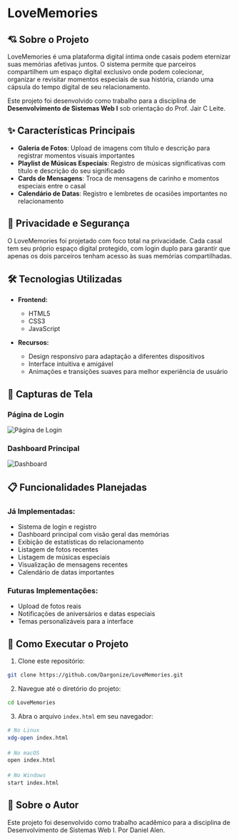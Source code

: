 # LoveMemories


## 💘 Sobre o Projeto

LoveMemories é uma plataforma digital íntima onde casais podem eternizar suas memórias afetivas juntos. O sistema permite que parceiros compartilhem um espaço digital exclusivo onde podem colecionar, organizar e revisitar momentos especiais de sua história, criando uma cápsula do tempo digital de seu relacionamento.

Este projeto foi desenvolvido como trabalho para a disciplina de **Desenvolvimento de Sistemas Web I** sob orientação do Prof. Jair C Leite.

## ✨ Características Principais

- **Galeria de Fotos**: Upload de imagens com título e descrição para registrar momentos visuais importantes
- **Playlist de Músicas Especiais**: Registro de músicas significativas com título e descrição do seu significado
- **Cards de Mensagens**: Troca de mensagens de carinho e momentos especiais entre o casal
- **Calendário de Datas**: Registro e lembretes de ocasiões importantes no relacionamento

## 🔐 Privacidade e Segurança

O LoveMemories foi projetado com foco total na privacidade. Cada casal tem seu próprio espaço digital protegido, com login duplo para garantir que apenas os dois parceiros tenham acesso às suas memórias compartilhadas.

## 🛠️ Tecnologias Utilizadas

- **Frontend:**
  - HTML5
  - CSS3
  - JavaScript

- **Recursos:**
  - Design responsivo para adaptação a diferentes dispositivos
  - Interface intuitiva e amigável
  - Animações e transições suaves para melhor experiência de usuário

## 📱 Capturas de Tela

### Página de Login
![Página de Login](<img src="imagens/login.jpg">)

### Dashboard Principal
![Dashboard](<img src="imagens/poslogin.jpg">)

## 📋 Funcionalidades Planejadas

### Já Implementadas:
- Sistema de login e registro
- Dashboard principal com visão geral das memórias
- Exibição de estatísticas do relacionamento
- Listagem de fotos recentes
- Listagem de músicas especiais
- Visualização de mensagens recentes
- Calendário de datas importantes

### Futuras Implementações:
- Upload de fotos reais
- Notificações de aniversários e datas especiais
- Temas personalizáveis para a interface

## 🚀 Como Executar o Projeto

1. Clone este repositório:
```bash
git clone https://github.com/Dargonize/LoveMemories.git
```

2. Navegue até o diretório do projeto:
```bash
cd LoveMemories
```

3. Abra o arquivo `index.html` em seu navegador:
```bash
# No Linux
xdg-open index.html

# No macOS
open index.html

# No Windows
start index.html
```

## 👥 Sobre o Autor

Este projeto foi desenvolvido como trabalho acadêmico para a disciplina de Desenvolvimento de Sistemas Web I.
Por Daniel Alen.